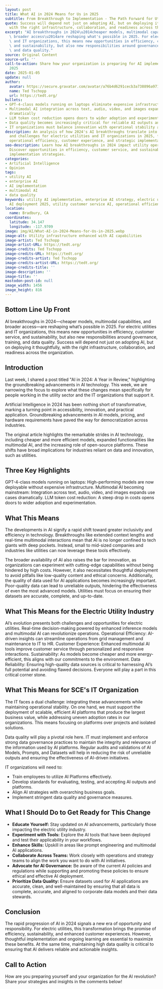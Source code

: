 ```yaml
---
layout: post
title: What AI in 2024 Means for Us in 2025
subtitle: From Breakthrough to Implementation - The Path Forward for Utilities
quote: Success will depend not just on adopting AI, but on deploying it thoughtfully,
  with the right infrastructure, collaboration, and readiness across the organization.
excerpt: "AI breakthroughs in 2024\u2014cheaper models, multimodal capabilities, and\
  \ broader access\u2014are reshaping what's possible in 2025. For electric utilities\
  \ and IT organizations, this means new opportunities in efficiency, customer service,\
  \ and sustainability, but also new responsibilities around governance, training,\
  \ and data quality."
source: Original Content
source-url: ''
call-to-action: Share how your organization is preparing for AI implementation in
  2025
date: 2025-01-05
update: null
author:
  avatar: https://secure.gravatar.com/avatar/a76b4d6291cecb3a738896a971bfb903?s=512&d=mp&r=g
  name: Ted Tschopp
  url: https://tedt.org/
bullets:
- GPT-4-class models running on laptops eliminate expensive infrastructure requirements
- Multimodal AI integration across text, audio, video, and images expands use cases
  dramatically
- LLM token cost reduction opens doors to wider adoption and experimentation
- Data quality becomes increasingly critical for reliable AI outputs and decision-making
- IT organizations must balance innovation with operational stability and governance
description: An analysis of how 2024's AI breakthroughs translate into practical opportunities
  and challenges for electric utilities and IT organizations in 2025, focusing on
  operational efficiency, customer experience, and strategic implementation.
seo-description: Learn how AI breakthroughs in 2024 impact utility operations in 2025.
  Discover opportunities in efficiency, customer service, and sustainability plus
  implementation strategies.
categories:
- Artificial Intelligence
- Opinion
tags:
- utility AI
- enterprise AI
- AI implementation
- multimodal AI
- data quality
keywords: utility AI implementation, enterprise AI strategy, electric utility technology,
  AI deployment 2025, utility customer service AI, operational efficiency AI
location:
  name: Bradbury, CA
coordinates:
  latitude: 34.147
  longitude: -117.9709
image: img/AI/What-AI-in-2024-Means-for-Us-in-2025.webp
image-alt: Utility infrastructure enhanced with AI capabilities
image-artist: Ted Tschopp
image-artist-URL: https://tedt.org/
image-credits: Ted Tschopp
image-credits-URL: https://tedt.org/
image-credits-artist: Ted Tschopp
image-credits-artist-URL: https://tedt.org/
image-credits-title: ''
image-description: ''
image-title: ''
mastodon-post-id: null
image_width: 1456
image_height: 816
---
```

## Bottom Line Up Front

AI breakthroughs in 2024—cheaper models, multimodal capabilities, and broader access—are reshaping what’s possible in 2025. For electric utilities and IT organizations, this means new opportunities in efficiency, customer service, and sustainability, but also new responsibilities around governance, training, and data quality. Success will depend not just on adopting AI, but on deploying it thoughtfully, with the right infrastructure, collaboration, and readiness across the organization.

## Introduction

Last week, I shared a post titled "AI in 2024: A Year in Review," highlighting the groundbreaking advancements in AI technology. This week, we are narrowing the focus to explore what these changes mean specifically for people working in the utility sector and the IT organizations that support it.

Artificial Intelligence in 2024 has been nothing short of transformative, marking a turning point in accessibility, innovation, and practical application. Groundbreaking advancements in AI models, pricing, and hardware requirements have paved the way for democratization across industries. 

The original article highlights the remarkable strides in AI technology, including cheaper and more efficient models, expanded functionalities like multimodal AI, and the increasing role of open-source platforms. These shifts have broad implications for industries reliant on data and innovation, such as utilities.

## Three Key Highlights

GPT-4-class models running on laptops: High-performing models are now deployable without expensive infrastructure.
Multimodal AI becoming mainstream: Integration across text, audio, video, and images expands use cases dramatically.
LLM token cost reduction: A steep drop in costs opens doors to wider adoption and experimentation.

## What This Means

The developments in AI signify a rapid shift toward greater inclusivity and efficiency in technology. Breakthroughs like extended context lengths and real-time multimodal interactions mean that AI is no longer confined to tech giants with deep pockets. Instead, small to mid-sized companies and industries like utilities can now leverage these tools effectively.

The broader availability of AI also raises the bar for innovation, as organizations can experiment with cutting-edge capabilities without being hindered by high costs. However, it also necessitates thoughtful deployment to avoid pitfalls like low-quality content and ethical concerns. Additionally, the quality of data used for AI applications becomes increasingly important. Poor-quality data can lead to unreliable outputs, hindering the effectiveness of even the most advanced models. Utilities must focus on ensuring their datasets are accurate, complete, and up-to-date.

## What This Means for the Electric Utility Industry

AI’s evolution presents both challenges and opportunities for electric utilities. Real-time decision-making powered by enhanced inference models and multimodal AI can revolutionize operations.
Operational Efficiency: AI-driven insights can streamline operations from grid management and maintenance to IT to HR.
Customer Experience: Enhanced multimodal AI tools improve customer service through personalized and responsive interactions.
Sustainability: As models become cheaper and more energy-efficient, this aligns with our commitments to the environment. 
Data Reliability: Ensuring high-quality data sources is critical to harnessing AI’s full potential and avoiding flawed decisions.  Everyone will play a part in this critical corner stone.

## What This Means for SCE's IT Organization

The IT faces a dual challenge: integrating these advancements while maintaining operational stability. On one hand, we must support the deployment of scalable, efficient AI platforms that produce the largest business value, while addressing uneven adoption rates in our organizations. This means focusing on platforms over projects and isolated solutions.

Data quality will play a pivotal role here. IT must implement and enforce strong data governance practices to maintain the integrity and relevance of the information used by AI platforms. Regular audits and validations of AI Models, Prompts, and Datasets will help in reducing the risk of unreliable outputs and ensuring the effectiveness of AI-driven initiatives.

IT organizations will need to:

* Train employees to utilize AI Platforms effectively.
* Develop standards for evaluating, testing, and accepting AI outputs and platforms.
* Align AI strategies with overarching business goals.
* Implement stringent data quality and governance measures.

## What I Should Do to Get Ready for This Change

* **Educate Yourself:** Stay updated on AI advancements, particularly those impacting the electric utility industry.
* **Experiment with Tools:** Explore the AI tools that have been deployed and test their applicability in your workflows.
* **Enhance Skills:** Upskill in areas like prompt engineering and multimodal AI applications.
* **Collaborate Across Teams:** Work closely with operations and strategy teams to align the work you want to do with AI initiatives.
* **Advocate for AI Governance:** Be aware of the current AI policies and regulations while supporting and promoting these policies to ensure ethical and effective AI deployment.
* **Prioritize Data Quality:** Ensure datasets used for AI applications are accurate, clean, and well-maintained by ensuring that all data is complete, accurate, and aligned to corporate data models and their data stewards.

## Conclusion

The rapid progression of AI in 2024 signals a new era of opportunity and responsibility. For electric utilities, this transformation brings the promise of efficiency, sustainability, and enhanced customer experiences. However, thoughtful implementation and ongoing learning are essential to maximize these benefits. At the same time, maintaining high data quality is critical to ensuring that AI delivers reliable and actionable insights.

## Call to Action

How are you preparing yourself and your organization for the AI revolution? Share your strategies and insights in the comments below!